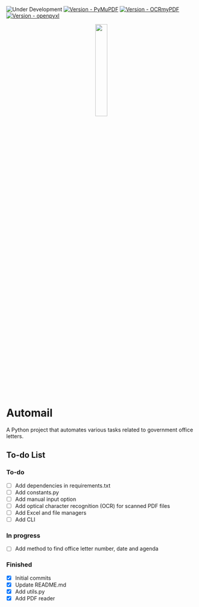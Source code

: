 ![Under Development](https://img.shields.io/badge/under-development-yellow?style=for-the-badge)
[![Version - PyMuPDF](https://img.shields.io/badge/PyMuPDF-1.23.15-teal?style=for-the-badge&logo=python)](https://pypi.org/project/PyMuPDF/)
[![Version - OCRmyPDF](https://img.shields.io/badge/OCRmyPDF-16.0.4-teal?style=for-the-badge&logo=python)](https://pypi.org/project/ocrmypdf/)
[![Version - openpyxl](https://img.shields.io/badge/openpyxl-3.1.2-teal?style=for-the-badge&logo=python)](https://pypi.org/project/openpyxl/)

<div align="center">
    <a href="https://commons.wikimedia.org/wiki/File:Logo_BSSN_new.png">
        <img src="https://upload.wikimedia.org/wikipedia/commons/0/0f/Logo_BSSN_new.png" width=25% height=25%>
    </a>
</div>

# Automail

A Python project that automates various tasks related to government office letters.

## To-do List

### To-do

- [ ] Add dependencies in requirements.txt
- [ ] Add constants.py
- [ ] Add manual input option
- [ ] Add optical character recognition (OCR) for scanned PDF files
- [ ] Add Excel and file managers
- [ ] Add CLI

### In progress

- [ ] Add method to find office letter number, date and agenda

### Finished

- [x] Initial commits
- [x] Update README.md
- [x] Add utils.py
- [x] Add PDF reader
